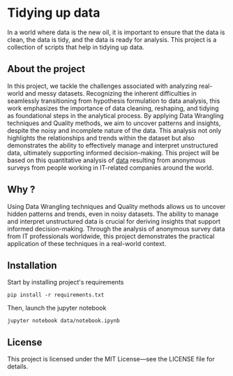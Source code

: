 # Tidying up data
In a world where data is the new oil, it is important to ensure that the data is clean, the data is tidy, and the data 
is ready for analysis. This project is a collection of scripts that help in tidying up data. 

## About the project

In this project, we tackle the challenges associated with analyzing real-world and messy datasets. Recognizing the 
inherent difficulties in seamlessly transitioning from hypothesis formulation to data analysis, this work emphasizes the
importance of data cleaning, reshaping, and tidying as foundational steps in the analytical process. By applying Data 
Wrangling techniques and Quality methods, we aim to uncover patterns and insights, despite the noisy and incomplete 
nature of the data. This analysis not only highlights the relationships and trends within the dataset but also 
demonstrates the ability to effectively manage and interpret unstructured data, ultimately supporting informed 
decision-making. This project will be based on this quantitative analysis 
of [data](https://www.kaggle.com/datasets/osmi/mental-health-in-tech-2016/) resulting from anonymous surveys from 
people working in IT-related companies around the world.


## Why ?
Using Data Wrangling techniques and Quality methods allows us to uncover hidden patterns and trends, even in noisy 
datasets. The ability to manage and interpret unstructured data is crucial for deriving insights that support informed 
decision-making. Through the analysis of anonymous survey data from IT professionals worldwide, this project 
demonstrates the practical application of these techniques in a real-world context.

## Installation

Start by installing project's requirements
```shell 
pip install -r requirements.txt
```

Then, launch the jupyter notebook
```Shell 
jupyter notebook data/notebook.ipynb

```

## License

This project is licensed under the MIT License—see the LICENSE file for details.
